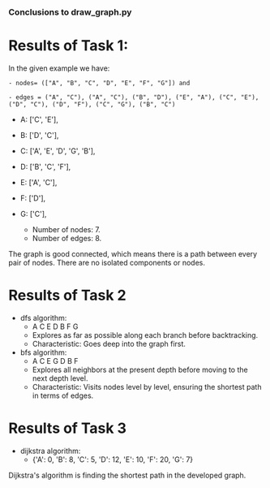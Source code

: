 ### Conclusions to  draw_graph.py
# Results of Task 1: #
In the given example we have: 

    - nodes= (["A", "B", "C", "D", "E", "F", "G"]) and
    
    - edges = ("A", "C"), ("A", "C"), ("B", "D"), ("E", "A"), ("C", "E"), ("D", "C"), ("D", "F"), ("C", "G"), ("B", "C")
    
*  A: ['C', 'E'],
*  B: ['D', 'C'],
*  C: ['A', 'E', 'D', 'G', 'B'],
*  D: ['B', 'C', 'F'],
*  E: ['A', 'C'],
*  F: ['D'],
*  G: ['C'],


    - Number of nodes: 7.
    - Number of edges: 8.


The graph is good connected, which means there is a path between every pair of nodes. There are no isolated components or nodes.

# Results of Task 2 #
* dfs algorithm:
  - A C E D B F G 
  - Explores as far as possible along each branch before backtracking.
  - Characteristic: Goes deep into the graph first.
* bfs algorithm:
  - A C E G D B F
  - Explores all neighbors at the present depth before moving to the next depth level. 
  - Characteristic: Visits nodes level by level, ensuring the shortest path in terms of edges.

# Results of Task 3 #
* dijkstra algorithm:
  - {'A': 0, 'B': 8, 'C': 5, 'D': 12, 'E': 10, 'F': 20, 'G': 7}

Dijkstra's algorithm is finding the shortest path in the developed graph.
